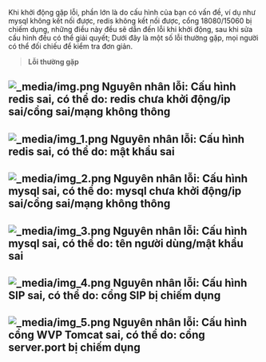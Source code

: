 <!-- 启动时报错 -->
Khi khởi động gặp lỗi, phần lớn là do cấu hình của bạn có vấn đề, ví dụ như mysql không kết nối được, redis không kết nối được, cổng 18080/15060 bị chiếm dụng, những điều này đều sẽ dẫn đến lỗi khi khởi động, sau khi sửa cấu hình đều có thể giải quyết;
Dưới đây là một số lỗi thường gặp, mọi người có thể đối chiếu để kiểm tra đơn giản.

> **Lỗi thường gặp**  

![_media/img.png](_media/img.png)
**Nguyên nhân lỗi:** Cấu hình redis sai, có thể do: redis chưa khởi động/ip sai/cổng sai/mạng không thông  
---
![_media/img_1.png](_media/img_1.png)
**Nguyên nhân lỗi:** Cấu hình redis sai, có thể do: mật khẩu sai
---
![_media/img_2.png](_media/img_2.png)
**Nguyên nhân lỗi:** Cấu hình mysql sai, có thể do: mysql chưa khởi động/ip sai/cổng sai/mạng không thông  
---
![_media/img_3.png](_media/img_3.png)
**Nguyên nhân lỗi:** Cấu hình mysql sai, có thể do: tên người dùng/mật khẩu sai
---
![_media/img_4.png](_media/img_4.png)
**Nguyên nhân lỗi:** Cấu hình SIP sai, có thể do: cổng SIP bị chiếm dụng
---
![_media/img_5.png](_media/img_5.png)
**Nguyên nhân lỗi:** Cấu hình cổng WVP Tomcat sai, có thể do: cổng server.port bị chiếm dụng
---
